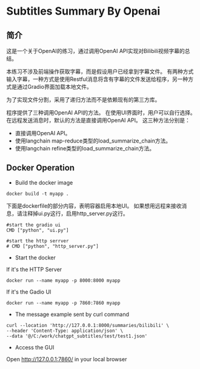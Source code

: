 # Subtitles Summary By Openai
## 简介
这是一个关于OpenAI的练习，通过调用OpenAI API实现对Bilibili视频字幕的总结。

本练习不涉及前端操作获取字幕，而是假设用户已经拿到字幕文件。
有两种方式输入字幕，一种方式是使用Restful消息将含有字幕的文件发送给程序，另一种方式是通过Gradio界面加载本地文件。

为了实现文件分割，采用了递归方法而不是依赖现有的第三方库。

程序提供了三种调用OpenAI API的方法。
在使用UI界面时，用户可以自行选择。
在远程发送消息时，默认的方法是直接调用OpenAI API。
这三种方法分别是：
- 直接调用OpenAI API。
- 使用langchain map-reduce类型的load_summarize_chain方法。
- 使用langchain refine类型的load_summarize_chain方法。



## Docker Operation

- Build the docker image
```
docker build -t myapp .
```
下面是dockerfile的部分内容，表明容器启用本地UI。
如果想用远程来接收消息，请注释掉ui.py这行，启用http_server.py这行。
```
#start the gradio ui
CMD ["python", "ui.py"]

#start the http serrver
# CMD ["python", "http_server.py"]
```
- Start the docker

If it's the HTTP Server
```
docker run --name myapp -p 8000:8000 myapp
```
If it's the Gadio UI
```
docker run --name myapp -p 7860:7860 myapp
```

- The message example sent by curl command
```
curl --location 'http://127.0.0.1:8000/summaries/bilibili' \
--header 'Content-Type: application/json' \
--data '@/C:/work/chatgpt_subtitles/test/test1.json'
```

- Access the GUI

Open http://127.0.0.1:7860/ in your local browser
